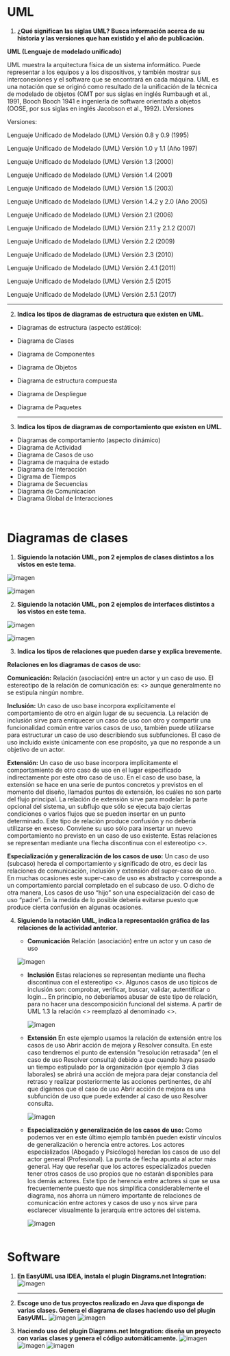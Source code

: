 # UML

1. **¿Qué significan las siglas UML? Busca información acerca de su  historia y las versiones que han existido y el año de publicación.**

**UML (Lenguaje de modelado unificado)**

UML muestra la arquitectura física de un sistema informático. Puede representar a los equipos y a los dispositivos, y también mostrar sus interconexiones y el software que se encontrará en cada máquina.
UML es una notación que se originó como resultado de la unificación de la técnica de modelado de objetos (OMT por sus siglas en inglés Rumbaugh et al., 1991, Booch Booch  1941 e ingeniería de software orientada a objetos (OOSE, por sus siglas en inglés Jacobson et al., 1992).  LVersiones 
      
Versiones:

Lenguaje Unificado de Modelado (UML) Versión 0.8 y 0.9 (1995)

Lenguaje Unificado de Modelado (UML) Versión 1.0 y 1.1 (Año 1997)

Lenguaje Unificado de Modelado (UML) Versión 1.3 (2000)

Lenguaje Unificado de Modelado (UML) Versión 1.4 (2001)

Lenguaje Unificado de Modelado (UML) Versión 1.5 (2003)

Lenguaje Unificado de Modelado (UML) Versión 1.4.2 y 2.0 (Año 2005)

Lenguaje Unificado de Modelado (UML) Versión 2.1 (2006)

Lenguaje Unificado de Modelado (UML) Versión 2.1.1 y 2.1.2 (2007)

Lenguaje Unificado de Modelado (UML) Versión 2.2 (2009)

Lenguaje Unificado de Modelado (UML) Versión 2.3 (2010)

Lenguaje Unificado de Modelado (UML) Versión 2.4.1 (2011)

Lenguaje Unificado de Modelado (UML) Versión 2.5 (2015
   
Lenguaje Unificado de Modelado (UML) Versión 2.5.1 (2017) 


--------
2. **Indica los tipos de diagramas de estructura que existen en UML.**

- Diagramas de estructura (aspecto estático):

- Diagrama de Clases

- Diagrama de Componentes

- Diagrama de Objetos

- Diagrama de estructura compuesta

- Diagrama de Despliegue

- Diagrama de Paquetes

   ------

3. **Indica los tipos de diagramas de comportamiento que existen en UML.**

- Diagramas de comportamiento (aspecto dinámico)
- Diagrama de Actividad
- Diagrama de Casos de uso
- Diagrama de maquina de estado
- Diagrama de Interacción
- Digrama de Tiempos
- Diagrama de Secuencias
- Diagrama de Comunicacion
- Diagrama Global de Interacciones

```


```
#   Diagramas de clases

1. **Siguiendo la notación UML, pon 2 ejemplos de clases distintos a los vistos en este tema.**

![imagen](https://github.com/estefany89/Primera-clase-de-Daw1.Entorno-de-desarrollo/blob/0ea98da720371b24e8b46f52f2ee6f48874e0438/imagenes/D8.png)

![imagen](https://github.com/estefany89/Primera-clase-de-Daw1.Entorno-de-desarrollo/blob/0ea98da720371b24e8b46f52f2ee6f48874e0438/imagenes/D7.png)


2. **Siguiendo la notación UML, pon 2 ejemplos de interfaces distintos a los vistos en este tema.**
 
![imagen](https://github.com/estefany89/Primera-clase-de-Daw1.Entorno-de-desarrollo/blob/0ea98da720371b24e8b46f52f2ee6f48874e0438/imagenes/D10.png)

![imagen](https://github.com/estefany89/Primera-clase-de-Daw1.Entorno-de-desarrollo/blob/0ea98da720371b24e8b46f52f2ee6f48874e0438/imagenes/D9.png)

3. **Indica los tipos de relaciones que pueden darse y explica brevemente.**

**Relaciones en los diagramas de casos de uso:**

**Comunicación:** Relación (asociación) entre un actor y un caso de uso. El estereotipo de la relación de comunicación es: <<communicate>> aunque generalmente no se estipula ningún nombre.
      

**Inclusión:** Un caso de uso base incorpora explícitamente el comportamiento de otro en algún lugar de su secuencia. La relación de inclusión sirve para enriquecer un caso de uso con otro y compartir una funcionalidad común entre varios casos de uso, también puede utilizarse para estructurar un caso de uso describiendo sus subfunciones. El caso de uso incluido existe únicamente con ese propósito, ya que no responde a un objetivo de un actor.
 

**Extensión:** Un caso de uso base incorpora implícitamente el comportamiento de otro caso de uso en el lugar especificado indirectamente por este otro caso de uso. En el caso de uso base, la extensión se hace en una serie de puntos concretos y previstos en el momento del diseño, llamados puntos de extensión, los cuáles no son parte del flujo principal. La relación de extensión sirve para modelar: la parte opcional del sistema, un subflujo que sólo se ejecuta bajo ciertas condiciones o varios flujos que se pueden insertar en un punto determinado. Este tipo de relación produce confusión y no debería utilizarse en exceso. Conviene su uso sólo para insertar un nuevo comportamiento no previsto en un caso de uso existente. Estas relaciones se representan mediante una flecha discontinua con el estereotipo <<extend>>.


**Especialización y generalización de los casos de uso:** Un caso de uso (subcaso) hereda el comportamiento y significado de otro, es decir las relaciones de comunicación, inclusión y extensión del super-caso de uso. En muchas ocasiones este super-caso de uso es abstracto y corresponde a un comportamiento parcial completado en el subcaso de uso. O dicho de otra manera, Los casos de uso “hijo” son una especialización del caso de uso “padre”. En la medida de lo posible debería evitarse puesto que produce cierta confusión en algunas ocasiones.

 

4. **Siguiendo la notación UML, indica la representación gráfica de las relaciones de la actividad anterior.**
      - **Comunicación**
       Relación (asociación) entre un actor y un caso de uso
      
      
      ![imagen](imagenes/I1.png)

      
            
     - **Inclusión**
Estas relaciones se representan mediante una flecha discontinua con el estereotipo <<include>>. Algunos casos de uso típicos de inclusión son: comprobar, verificar, buscar, validar, autentificar o login… En principio, no deberíamos abusar de este tipo de relación, para no hacer una descomposición funcional del sistema. A partir de UML 1.3 la relación <<include>> reemplazó al denominado <<uses>>.
      
       ![imagen](imagenes/I2.png)
      
     - **Extensión**
 En este ejemplo usamos la relación de extensión entre los casos de uso Abrir acción de mejora y Resolver consulta. En este caso tendremos el punto de extensión “resolución retrasada” (en el caso de uso Resolver consulta) debido a que cuando haya pasado un tiempo estipulado por la organización (por ejemplo 3 días laborales) se abrirá una acción de mejora para dejar constancia del retraso y realizar posteriormente las acciones pertinentes, de ahí que digamos que el caso de uso Abrir acción de mejora es una subfunción de uso que puede extender al caso de uso Resolver consulta.
      
       ![imagen](imagenes/I3.png)
      
    - **Especialización y generalización de los casos de uso:**
Como podemos ver en este último ejemplo también pueden existir vínculos de generalización o herencia entre actores. Los actores especializados (Abogado y Psicólogo) heredan los casos de uso del actor general (Profesional). La punta de flecha apunta al actor más general. Hay que reseñar que los actores especializados pueden tener otros casos de uso propios que no estarán disponibles para los demás actores. Este tipo de herencia entre actores si que se usa frecuentemente puesto que nos simplifica considerablemente el diagrama, nos ahorra un número importante de relaciones de comunicación entre actores y casos de uso y nos sirve para esclarecer visualmente la jerarquía entre actores del sistema.
      
       ![imagen](imagenes/I4.png)
   

```

```

#   Software

1. **En EasyUML usa IDEA, instala el plugin Diagrams.net Integration:**
 ![imagen](https://github.com/estefany89/Primera-clase-de-Daw1.Entorno-de-desarrollo/blob/da6fb919d3472cecea1ae2fc161d2abc998360a6/imagenes/D1.png)
  
   ------

2. **Escoge uno de tus proyectos realizado en Java que disponga de varias clases. Genera el diagrama de clases haciendo uso del plugin EasyUML.**
 ![imagen](https://github.com/estefany89/Primera-clase-de-Daw1.Entorno-de-desarrollo/blob/d2bc5404f47392eb68ca04cada06fb8a805609f8/imagenes/D2.png)
 ![imagen](https://github.com/estefany89/Primera-clase-de-Daw1.Entorno-de-desarrollo/blob/d2bc5404f47392eb68ca04cada06fb8a805609f8/imagenes/D3.png)
   

3. **Haciendo uso del plugin Diagrams.net Integration: diseña un proyecto con varias clases y genera el código automáticamente.**
   ![imagen](https://github.com/estefany89/Primera-clase-de-Daw1.Entorno-de-desarrollo/blob/0ea98da720371b24e8b46f52f2ee6f48874e0438/imagenes/D4.png)
   ![imagen](https://github.com/estefany89/Primera-clase-de-Daw1.Entorno-de-desarrollo/blob/0ea98da720371b24e8b46f52f2ee6f48874e0438/imagenes/D5.png)
   ![imagen](https://github.com/estefany89/Primera-clase-de-Daw1.Entorno-de-desarrollo/blob/0ea98da720371b24e8b46f52f2ee6f48874e0438/imagenes/D6.png)
   

   
